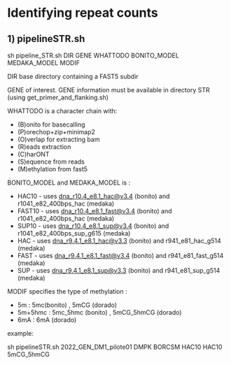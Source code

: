 # Identifying repeat counts 

## 1) pipelineSTR.sh
sh pipeline_STR.sh DIR GENE WHATTODO BONITO_MODEL MEDAKA_MODEL MODIF

DIR base directory containing a FAST5 subdir

GENE of interest. GENE information must be available in directory STR (using get_primer_and_flanking.sh)

WHATTODO is a character chain with:
- (B)onito for basecalling
- (P)orechop+zip+minimap2
- (O)verlap for extracting bam
- (R)eads extraction
- (C)harONT
- (S)equence from reads
- (M)ethylation from fast5

BONITO_MODEL and MEDAKA_MODEL is :
- HAC10 - uses dna_r10.4_e8.1_hac@v3.4 (bonito) and r1041_e82_400bps_hac (medaka)
- FAST10 - uses dna_r10.4_e8.1_fast@v3.4 (bonito) and r1041_e82_400bps_hac (medaka)
- SUP10 - uses dna_r10.4_e8.1_sup@v3.4 (bonito) and  r1041_e82_400bps_sup_g615 (medaka)
- HAC - uses dna_r9.4.1_e8.1_hac@v3.3 (bonito) and r941_e81_hac_g514 (medaka)
- FAST - uses dna_r9.4.1_e8.1_fast@v3.4 (bonito) and r941_e81_fast_g514 (medaka)
- SUP - uses dna_r9.4.1_e8.1_sup@v3.3 (bonito) and r941_e81_sup_g514 (medaka)

MODIF specifies the type of methylation :
-  5m : 5mc(bonito) , 5mCG (dorado)
-  5m+5hmc : 5mc_5hmc (bonito) , 5mCG_5hmCG (dorado)
-  6mA : 6mA (dorado)


example: 

  sh pipelineSTR.sh 2022_GEN_DM1_pilote01 DMPK BORCSM HAC10 HAC10 5mCG_5hmCG
